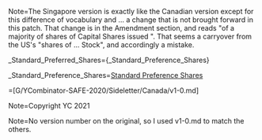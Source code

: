 Note=The Singapore version is exactly like the Canadian version except for this difference of vocabulary and ... a change that is not brought forward in this patch.  That change is in the Amendment section, and reads "of a majority of shares of Capital Shares issued ".  That seems a carryover from the US's "shares of ... Stock", and accordingly a mistake.

_Standard_Preferred_Shares={_Standard_Preference_Shares}

_Standard_Preference_Shares=<a href='#Def.Standard_Preferred_Shares.target' class='definedterm'>Standard Preference Shares</a>


=[G/YCombinator-SAFE-2020/Sideletter/Canada/v1-0.md]

Note=Copyright YC 2021

Note=No version number on the original, so I used v1-0.md to match the others.